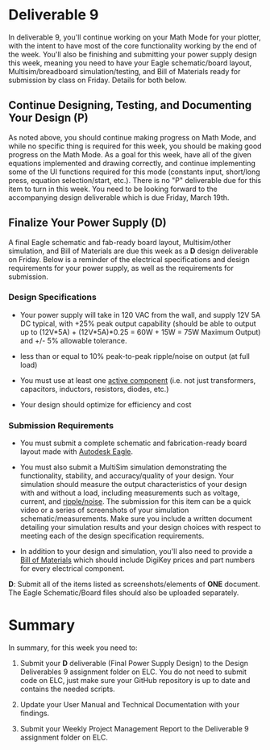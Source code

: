 # Deliverable 9

In deliverable 9, you'll continue working on your Math Mode for your plotter, with the intent to have most of the core functionality working by the end of the week. You'll also be finishing and submitting your power supply design this week, meaning you need to have your Eagle schematic/board layout, Multisim/breadboard simulation/testing, and Bill of Materials ready for submission by class on Friday. Details for both below.

## Continue Designing, Testing, and Documenting Your Design (P)

As noted above, you should continue making progress on Math Mode, and while no specific thing is required for this week, you should be making good progress on the Math Mode. As a goal for this week, have all of the given equations implemented and drawing correctly, and continue implementing some of the UI functions required for this mode (constants input, short/long press, equation selection/start, etc.). There is no "P" deliverable due for this item to turn in this week. You need to be looking forward to the accompanying design deliverable which is due Friday, March 19th.

## Finalize Your Power Supply (D)

A final Eagle schematic and fab-ready board layout, Multisim/other simulation, and Bill of Materials are due this week as a **D** design deliverable on Friday. Below is a reminder of the electrical specifications and design requirements for your power supply, as well as the requirements for submission.

### Design Specifications

- Your power supply will take in 120 VAC from the wall, and supply 12V 5A DC typical, with +25% peak output capability (should be able to output up to (12V\*5A) + (12V\*5A)\*0.25 = 60W + 15W = 75W Maximum Output) and +/- 5% allowable tolerance.

- less than or equal to 10% peak-to-peak ripple/noise on output (at full load)

- You must use at least one [active component](https://en.wikipedia.org/wiki/Electronic_component#Active_components) (i.e. not just transformers, capacitors, inductors, resistors, diodes, etc.)

- Your design should optimize for efficiency and cost

### Submission Requirements 

- You must submit a complete schematic and fabrication-ready board layout made with [Autodesk Eagle](https://www.autodesk.com/products/eagle/free-download).

- You must also submit a MultiSim simulation demonstrating the functionality, stability, and accuracy/quality of your design. Your simulation should measure the output characteristics of your design with and without a load, including measurements such as voltage, current, and [ripple/noise](https://knowledge.ni.com/KnowledgeArticleDetails?id=kA03q000000YG05CAG&l=en-US). The submission for this item can be a quick video or a series of screenshots of your simulation schematic/measurements.  Make sure you include a written document detailing your simulation results and your design choices with respect to meeting each of the design specification requirements.

- In addition to your design and simulation, you'll also need to provide a [Bill of Materials](https://en.wikipedia.org/wiki/Bill_of_materials) which should include DigiKey prices and part numbers for every electrical component.

**D**: Submit all of the items listed as screenshots/elements of **ONE** document. The Eagle Schematic/Board files should also be uploaded separately.

# Summary

In summary, for this week you need to:

1. Submit your **D** deliverable (Final Power Supply Design) to the Design Deliverables 9 assignment folder on ELC. You do not need to submit code on ELC, just make sure your GitHub repository is up to date and contains the needed scripts.

4. Update your User Manual and Technical Documentation with your findings.

5. Submit your Weekly Project Management Report to the Deliverable 9 assignment folder on ELC.
